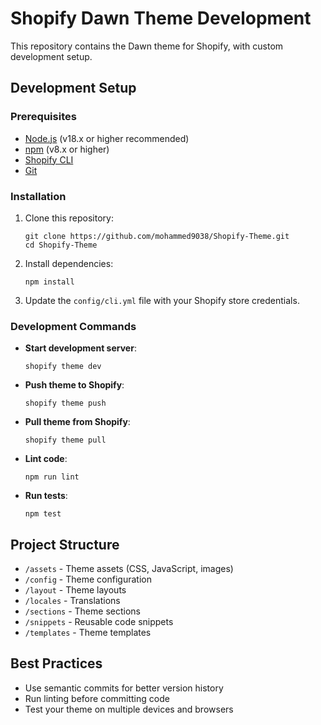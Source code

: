# Shopify Dawn Theme Development

This repository contains the Dawn theme for Shopify, with custom development setup.

## Development Setup

### Prerequisites

- [Node.js](https://nodejs.org/) (v18.x or higher recommended)
- [npm](https://www.npmjs.com/) (v8.x or higher)
- [Shopify CLI](https://shopify.dev/themes/tools/cli)
- [Git](https://git-scm.com/)

### Installation

1. Clone this repository:

   ```
   git clone https://github.com/mohammed9038/Shopify-Theme.git
   cd Shopify-Theme
   ```

2. Install dependencies:

   ```
   npm install
   ```

3. Update the `config/cli.yml` file with your Shopify store credentials.

### Development Commands

- **Start development server**:

  ```
  shopify theme dev
  ```

- **Push theme to Shopify**:

  ```
  shopify theme push
  ```

- **Pull theme from Shopify**:

  ```
  shopify theme pull
  ```

- **Lint code**:

  ```
  npm run lint
  ```

- **Run tests**:
  ```
  npm test
  ```

## Project Structure

- `/assets` - Theme assets (CSS, JavaScript, images)
- `/config` - Theme configuration
- `/layout` - Theme layouts
- `/locales` - Translations
- `/sections` - Theme sections
- `/snippets` - Reusable code snippets
- `/templates` - Theme templates

## Best Practices

- Use semantic commits for better version history
- Run linting before committing code
- Test your theme on multiple devices and browsers
